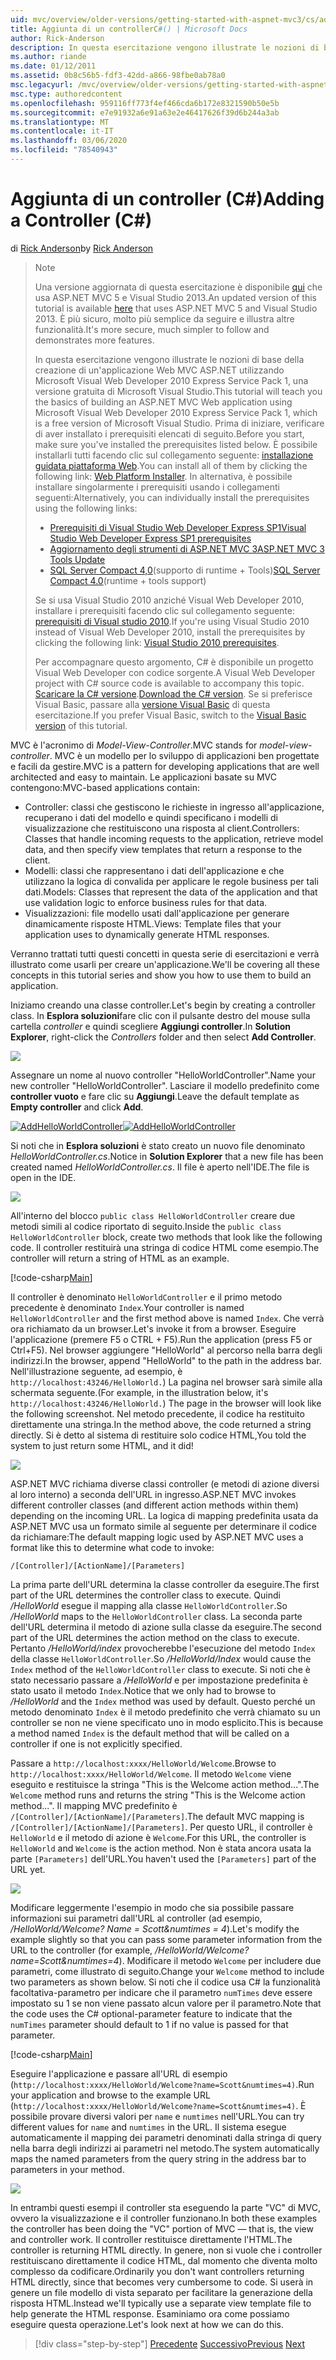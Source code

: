 ```yaml
---
uid: mvc/overview/older-versions/getting-started-with-aspnet-mvc3/cs/adding-a-controller
title: Aggiunta di un controllerC#() | Microsoft Docs
author: Rick-Anderson
description: In questa esercitazione vengono illustrate le nozioni di base della creazione di un'applicazione Web MVC ASP.NET utilizzando Microsoft Visual Web Developer 2010 Express Service Pack 1, che...
ms.author: riande
ms.date: 01/12/2011
ms.assetid: 0b8c56b5-fdf3-42dd-a866-98fbe0ab78a0
msc.legacyurl: /mvc/overview/older-versions/getting-started-with-aspnet-mvc3/cs/adding-a-controller
msc.type: authoredcontent
ms.openlocfilehash: 959116ff773f4ef466cda6b172e8321590b50e5b
ms.sourcegitcommit: e7e91932a6e91a63e2e46417626f39d6b244a3ab
ms.translationtype: MT
ms.contentlocale: it-IT
ms.lasthandoff: 03/06/2020
ms.locfileid: "78540943"
---
```

# <a name="adding-a-controller-c"></a><span data-ttu-id="81f22-103">Aggiunta di un controller (C#)</span><span class="sxs-lookup"><span data-stu-id="81f22-103">Adding a Controller (C#)</span></span>

<span data-ttu-id="81f22-104">di [Rick Anderson](https://twitter.com/RickAndMSFT)</span><span class="sxs-lookup"><span data-stu-id="81f22-104">by [Rick Anderson](https://twitter.com/RickAndMSFT)</span></span>

> > [!NOTE]
> > <span data-ttu-id="81f22-105">Una versione aggiornata di questa esercitazione è disponibile [qui](../../../getting-started/introduction/getting-started.md) che usa ASP.NET MVC 5 e Visual Studio 2013.</span><span class="sxs-lookup"><span data-stu-id="81f22-105">An updated version of this tutorial is available [here](../../../getting-started/introduction/getting-started.md) that uses ASP.NET MVC 5 and Visual Studio 2013.</span></span> <span data-ttu-id="81f22-106">È più sicuro, molto più semplice da seguire e illustra altre funzionalità.</span><span class="sxs-lookup"><span data-stu-id="81f22-106">It's more secure, much simpler to follow and demonstrates more features.</span></span>
> 
> 
> <span data-ttu-id="81f22-107">In questa esercitazione vengono illustrate le nozioni di base della creazione di un'applicazione Web MVC ASP.NET utilizzando Microsoft Visual Web Developer 2010 Express Service Pack 1, una versione gratuita di Microsoft Visual Studio.</span><span class="sxs-lookup"><span data-stu-id="81f22-107">This tutorial will teach you the basics of building an ASP.NET MVC Web application using Microsoft Visual Web Developer 2010 Express Service Pack 1, which is a free version of Microsoft Visual Studio.</span></span> <span data-ttu-id="81f22-108">Prima di iniziare, verificare di aver installato i prerequisiti elencati di seguito.</span><span class="sxs-lookup"><span data-stu-id="81f22-108">Before you start, make sure you've installed the prerequisites listed below.</span></span> <span data-ttu-id="81f22-109">È possibile installarli tutti facendo clic sul collegamento seguente: [installazione guidata piattaforma Web](https://www.microsoft.com/web/gallery/install.aspx?appid=VWD2010SP1Pack).</span><span class="sxs-lookup"><span data-stu-id="81f22-109">You can install all of them by clicking the following link: [Web Platform Installer](https://www.microsoft.com/web/gallery/install.aspx?appid=VWD2010SP1Pack).</span></span> <span data-ttu-id="81f22-110">In alternativa, è possibile installare singolarmente i prerequisiti usando i collegamenti seguenti:</span><span class="sxs-lookup"><span data-stu-id="81f22-110">Alternatively, you can individually install the prerequisites using the following links:</span></span>
> 
> - [<span data-ttu-id="81f22-111">Prerequisiti di Visual Studio Web Developer Express SP1</span><span class="sxs-lookup"><span data-stu-id="81f22-111">Visual Studio Web Developer Express SP1 prerequisites</span></span>](https://www.microsoft.com/web/gallery/install.aspx?appid=VWD2010SP1Pack)
> - [<span data-ttu-id="81f22-112">Aggiornamento degli strumenti di ASP.NET MVC 3</span><span class="sxs-lookup"><span data-stu-id="81f22-112">ASP.NET MVC 3 Tools Update</span></span>](https://www.microsoft.com/web/gallery/install.aspx?appsxml=&amp;appid=MVC3)
> - <span data-ttu-id="81f22-113">[SQL Server Compact 4,0](https://www.microsoft.com/web/gallery/install.aspx?appid=SQLCE;SQLCEVSTools_4_0)(supporto di runtime + Tools)</span><span class="sxs-lookup"><span data-stu-id="81f22-113">[SQL Server Compact 4.0](https://www.microsoft.com/web/gallery/install.aspx?appid=SQLCE;SQLCEVSTools_4_0)(runtime + tools support)</span></span>
> 
> <span data-ttu-id="81f22-114">Se si usa Visual Studio 2010 anziché Visual Web Developer 2010, installare i prerequisiti facendo clic sul collegamento seguente: [prerequisiti di Visual studio 2010](https://www.microsoft.com/web/gallery/install.aspx?appsxml=&amp;appid=VS2010SP1Pack).</span><span class="sxs-lookup"><span data-stu-id="81f22-114">If you're using Visual Studio 2010 instead of Visual Web Developer 2010, install the prerequisites by clicking the following link: [Visual Studio 2010 prerequisites](https://www.microsoft.com/web/gallery/install.aspx?appsxml=&amp;appid=VS2010SP1Pack).</span></span>
> 
> <span data-ttu-id="81f22-115">Per accompagnare questo argomento, C# è disponibile un progetto Visual Web Developer con codice sorgente.</span><span class="sxs-lookup"><span data-stu-id="81f22-115">A Visual Web Developer project with C# source code is available to accompany this topic.</span></span> <span data-ttu-id="81f22-116">[Scaricare la C# versione](https://code.msdn.microsoft.com/Introduction-to-MVC-3-10d1b098).</span><span class="sxs-lookup"><span data-stu-id="81f22-116">[Download the C# version](https://code.msdn.microsoft.com/Introduction-to-MVC-3-10d1b098).</span></span> <span data-ttu-id="81f22-117">Se si preferisce Visual Basic, passare alla [versione Visual Basic](../vb/intro-to-aspnet-mvc-3.md) di questa esercitazione.</span><span class="sxs-lookup"><span data-stu-id="81f22-117">If you prefer Visual Basic, switch to the [Visual Basic version](../vb/intro-to-aspnet-mvc-3.md) of this tutorial.</span></span>

<span data-ttu-id="81f22-118">MVC è l'acronimo di *Model-View-Controller*.</span><span class="sxs-lookup"><span data-stu-id="81f22-118">MVC stands for *model-view-controller*.</span></span> <span data-ttu-id="81f22-119">MVC è un modello per lo sviluppo di applicazioni ben progettate e facili da gestire.</span><span class="sxs-lookup"><span data-stu-id="81f22-119">MVC is a pattern for developing applications that are well architected and easy to maintain.</span></span> <span data-ttu-id="81f22-120">Le applicazioni basate su MVC contengono:</span><span class="sxs-lookup"><span data-stu-id="81f22-120">MVC-based applications contain:</span></span>

- <span data-ttu-id="81f22-121">Controller: classi che gestiscono le richieste in ingresso all'applicazione, recuperano i dati del modello e quindi specificano i modelli di visualizzazione che restituiscono una risposta al client.</span><span class="sxs-lookup"><span data-stu-id="81f22-121">Controllers: Classes that handle incoming requests to the application, retrieve model data, and then specify view templates that return a response to the client.</span></span>
- <span data-ttu-id="81f22-122">Modelli: classi che rappresentano i dati dell'applicazione e che utilizzano la logica di convalida per applicare le regole business per tali dati.</span><span class="sxs-lookup"><span data-stu-id="81f22-122">Models: Classes that represent the data of the application and that use validation logic to enforce business rules for that data.</span></span>
- <span data-ttu-id="81f22-123">Visualizzazioni: file modello usati dall'applicazione per generare dinamicamente risposte HTML.</span><span class="sxs-lookup"><span data-stu-id="81f22-123">Views: Template files that your application uses to dynamically generate HTML responses.</span></span>

<span data-ttu-id="81f22-124">Verranno trattati tutti questi concetti in questa serie di esercitazioni e verrà illustrato come usarli per creare un'applicazione.</span><span class="sxs-lookup"><span data-stu-id="81f22-124">We'll be covering all these concepts in this tutorial series and show you how to use them to build an application.</span></span>

<span data-ttu-id="81f22-125">Iniziamo creando una classe controller.</span><span class="sxs-lookup"><span data-stu-id="81f22-125">Let's begin by creating a controller class.</span></span> <span data-ttu-id="81f22-126">In **Esplora soluzioni**fare clic con il pulsante destro del mouse sulla cartella *controller* e quindi scegliere **Aggiungi controller**.</span><span class="sxs-lookup"><span data-stu-id="81f22-126">In **Solution Explorer**, right-click the *Controllers* folder and then select **Add Controller**.</span></span>

[![](adding-a-controller/_static/image2.png)](adding-a-controller/_static/image1.png)

<span data-ttu-id="81f22-127">Assegnare un nome al nuovo controller "HelloWorldController".</span><span class="sxs-lookup"><span data-stu-id="81f22-127">Name your new controller "HelloWorldController".</span></span> <span data-ttu-id="81f22-128">Lasciare il modello predefinito come **controller vuoto** e fare clic su **Aggiungi**.</span><span class="sxs-lookup"><span data-stu-id="81f22-128">Leave the default template as **Empty controller** and click **Add**.</span></span>

<span data-ttu-id="81f22-129">[![AddHelloWorldController](adding-a-controller/_static/image4.png)](adding-a-controller/_static/image3.png)</span><span class="sxs-lookup"><span data-stu-id="81f22-129">[![AddHelloWorldController](adding-a-controller/_static/image4.png)](adding-a-controller/_static/image3.png)</span></span>

<span data-ttu-id="81f22-130">Si noti che in **Esplora soluzioni** è stato creato un nuovo file denominato *HelloWorldController.cs*.</span><span class="sxs-lookup"><span data-stu-id="81f22-130">Notice in **Solution Explorer** that a new file has been created named *HelloWorldController.cs*.</span></span> <span data-ttu-id="81f22-131">Il file è aperto nell'IDE.</span><span class="sxs-lookup"><span data-stu-id="81f22-131">The file is open in the IDE.</span></span>

![](adding-a-controller/_static/image5.png)

<span data-ttu-id="81f22-132">All'interno del blocco `public class HelloWorldController` creare due metodi simili al codice riportato di seguito.</span><span class="sxs-lookup"><span data-stu-id="81f22-132">Inside the `public class HelloWorldController` block, create two methods that look like the following code.</span></span> <span data-ttu-id="81f22-133">Il controller restituirà una stringa di codice HTML come esempio.</span><span class="sxs-lookup"><span data-stu-id="81f22-133">The controller will return a string of HTML as an example.</span></span>

[!code-csharp[Main](adding-a-controller/samples/sample1.cs)]

<span data-ttu-id="81f22-134">Il controller è denominato `HelloWorldController` e il primo metodo precedente è denominato `Index`.</span><span class="sxs-lookup"><span data-stu-id="81f22-134">Your controller is named `HelloWorldController` and the first method above is named `Index`.</span></span> <span data-ttu-id="81f22-135">Che verrà ora richiamato da un browser.</span><span class="sxs-lookup"><span data-stu-id="81f22-135">Let's invoke it from a browser.</span></span> <span data-ttu-id="81f22-136">Eseguire l'applicazione (premere F5 o CTRL + F5).</span><span class="sxs-lookup"><span data-stu-id="81f22-136">Run the application (press F5 or Ctrl+F5).</span></span> <span data-ttu-id="81f22-137">Nel browser aggiungere "HelloWorld" al percorso nella barra degli indirizzi.</span><span class="sxs-lookup"><span data-stu-id="81f22-137">In the browser, append "HelloWorld" to the path in the address bar.</span></span> <span data-ttu-id="81f22-138">Nell'illustrazione seguente, ad esempio, è `http://localhost:43246/HelloWorld.`) La pagina nel browser sarà simile alla schermata seguente.</span><span class="sxs-lookup"><span data-stu-id="81f22-138">(For example, in the illustration below, it's `http://localhost:43246/HelloWorld.`) The page in the browser will look like the following screenshot.</span></span> <span data-ttu-id="81f22-139">Nel metodo precedente, il codice ha restituito direttamente una stringa.</span><span class="sxs-lookup"><span data-stu-id="81f22-139">In the method above, the code returned a string directly.</span></span> <span data-ttu-id="81f22-140">Si è detto al sistema di restituire solo codice HTML,</span><span class="sxs-lookup"><span data-stu-id="81f22-140">You told the system to just return some HTML, and it did!</span></span>

![](adding-a-controller/_static/image6.png)

<span data-ttu-id="81f22-141">ASP.NET MVC richiama diverse classi controller (e metodi di azione diversi al loro interno) a seconda dell'URL in ingresso.</span><span class="sxs-lookup"><span data-stu-id="81f22-141">ASP.NET MVC invokes different controller classes (and different action methods within them) depending on the incoming URL.</span></span> <span data-ttu-id="81f22-142">La logica di mapping predefinita usata da ASP.NET MVC usa un formato simile al seguente per determinare il codice da richiamare:</span><span class="sxs-lookup"><span data-stu-id="81f22-142">The default mapping logic used by ASP.NET MVC uses a format like this to determine what code to invoke:</span></span>

`/[Controller]/[ActionName]/[Parameters]`

<span data-ttu-id="81f22-143">La prima parte dell'URL determina la classe controller da eseguire.</span><span class="sxs-lookup"><span data-stu-id="81f22-143">The first part of the URL determines the controller class to execute.</span></span> <span data-ttu-id="81f22-144">Quindi */HelloWorld* esegue il mapping alla classe `HelloWorldController`.</span><span class="sxs-lookup"><span data-stu-id="81f22-144">So */HelloWorld* maps to the `HelloWorldController` class.</span></span> <span data-ttu-id="81f22-145">La seconda parte dell'URL determina il metodo di azione sulla classe da eseguire.</span><span class="sxs-lookup"><span data-stu-id="81f22-145">The second part of the URL determines the action method on the class to execute.</span></span> <span data-ttu-id="81f22-146">Pertanto */HelloWorld/index* provocherebbe l'esecuzione del metodo `Index` della classe `HelloWorldController`.</span><span class="sxs-lookup"><span data-stu-id="81f22-146">So */HelloWorld/Index* would cause the `Index` method of the `HelloWorldController` class to execute.</span></span> <span data-ttu-id="81f22-147">Si noti che è stato necessario passare a */HelloWorld* e per impostazione predefinita è stato usato il metodo `Index`.</span><span class="sxs-lookup"><span data-stu-id="81f22-147">Notice that we only had to browse to */HelloWorld* and the `Index` method was used by default.</span></span> <span data-ttu-id="81f22-148">Questo perché un metodo denominato `Index` è il metodo predefinito che verrà chiamato su un controller se non ne viene specificato uno in modo esplicito.</span><span class="sxs-lookup"><span data-stu-id="81f22-148">This is because a method named `Index` is the default method that will be called on a controller if one is not explicitly specified.</span></span>

<span data-ttu-id="81f22-149">Passare a `http://localhost:xxxx/HelloWorld/Welcome`.</span><span class="sxs-lookup"><span data-stu-id="81f22-149">Browse to `http://localhost:xxxx/HelloWorld/Welcome`.</span></span> <span data-ttu-id="81f22-150">Il metodo `Welcome` viene eseguito e restituisce la stringa "This is the Welcome action method...".</span><span class="sxs-lookup"><span data-stu-id="81f22-150">The `Welcome` method runs and returns the string "This is the Welcome action method...".</span></span> <span data-ttu-id="81f22-151">Il mapping MVC predefinito è `/[Controller]/[ActionName]/[Parameters]`.</span><span class="sxs-lookup"><span data-stu-id="81f22-151">The default MVC mapping is `/[Controller]/[ActionName]/[Parameters]`.</span></span> <span data-ttu-id="81f22-152">Per questo URL, il controller è `HelloWorld` e il metodo di azione è `Welcome`.</span><span class="sxs-lookup"><span data-stu-id="81f22-152">For this URL, the controller is `HelloWorld` and `Welcome` is the action method.</span></span> <span data-ttu-id="81f22-153">Non è stata ancora usata la parte `[Parameters]` dell'URL.</span><span class="sxs-lookup"><span data-stu-id="81f22-153">You haven't used the `[Parameters]` part of the URL yet.</span></span>

![](adding-a-controller/_static/image7.png)

<span data-ttu-id="81f22-154">Modificare leggermente l'esempio in modo che sia possibile passare informazioni sui parametri dall'URL al controller (ad esempio, */HelloWorld/Welcome? Name = Scott&amp;numtimes = 4*).</span><span class="sxs-lookup"><span data-stu-id="81f22-154">Let's modify the example slightly so that you can pass some parameter information from the URL to the controller (for example, */HelloWorld/Welcome?name=Scott&amp;numtimes=4*).</span></span> <span data-ttu-id="81f22-155">Modificare il metodo `Welcome` per includere due parametri, come illustrato di seguito.</span><span class="sxs-lookup"><span data-stu-id="81f22-155">Change your `Welcome` method to include two parameters as shown below.</span></span> <span data-ttu-id="81f22-156">Si noti che il codice usa C# la funzionalità facoltativa-parametro per indicare che il parametro `numTimes` deve essere impostato su 1 se non viene passato alcun valore per il parametro.</span><span class="sxs-lookup"><span data-stu-id="81f22-156">Note that the code uses the C# optional-parameter feature to indicate that the `numTimes` parameter should default to 1 if no value is passed for that parameter.</span></span>

[!code-csharp[Main](adding-a-controller/samples/sample2.cs)]

<span data-ttu-id="81f22-157">Eseguire l'applicazione e passare all'URL di esempio (`http://localhost:xxxx/HelloWorld/Welcome?name=Scott&numtimes=4)`.</span><span class="sxs-lookup"><span data-stu-id="81f22-157">Run your application and browse to the example URL (`http://localhost:xxxx/HelloWorld/Welcome?name=Scott&numtimes=4)`.</span></span> <span data-ttu-id="81f22-158">È possibile provare diversi valori per `name` e `numtimes` nell'URL.</span><span class="sxs-lookup"><span data-stu-id="81f22-158">You can try different values for `name` and `numtimes` in the URL.</span></span> <span data-ttu-id="81f22-159">Il sistema esegue automaticamente il mapping dei parametri denominati dalla stringa di query nella barra degli indirizzi ai parametri nel metodo.</span><span class="sxs-lookup"><span data-stu-id="81f22-159">The system automatically maps the named parameters from the query string in the address bar to parameters in your method.</span></span>

![](adding-a-controller/_static/image8.png)

<span data-ttu-id="81f22-160">In entrambi questi esempi il controller sta eseguendo la parte "VC" di MVC, ovvero la visualizzazione e il controller funzionano.</span><span class="sxs-lookup"><span data-stu-id="81f22-160">In both these examples the controller has been doing the "VC" portion of MVC — that is, the view and controller work.</span></span> <span data-ttu-id="81f22-161">Il controller restituisce direttamente l'HTML.</span><span class="sxs-lookup"><span data-stu-id="81f22-161">The controller is returning HTML directly.</span></span> <span data-ttu-id="81f22-162">In genere, non si vuole che i controller restituiscano direttamente il codice HTML, dal momento che diventa molto complesso da codificare.</span><span class="sxs-lookup"><span data-stu-id="81f22-162">Ordinarily you don't want controllers returning HTML directly, since that becomes very cumbersome to code.</span></span> <span data-ttu-id="81f22-163">Si userà in genere un file modello di vista separato per facilitare la generazione della risposta HTML.</span><span class="sxs-lookup"><span data-stu-id="81f22-163">Instead we'll typically use a separate view template file to help generate the HTML response.</span></span> <span data-ttu-id="81f22-164">Esaminiamo ora come possiamo eseguire questa operazione.</span><span class="sxs-lookup"><span data-stu-id="81f22-164">Let's look next at how we can do this.</span></span>

> [!div class="step-by-step"]
> <span data-ttu-id="81f22-165">[Precedente](intro-to-aspnet-mvc-3.md)
> [Successivo](adding-a-view.md)</span><span class="sxs-lookup"><span data-stu-id="81f22-165">[Previous](intro-to-aspnet-mvc-3.md)
[Next](adding-a-view.md)</span></span>
